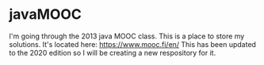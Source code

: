# javaMOOC
I'm going through the 2013 java MOOC class. This is a place to store my solutions.
It's located here: https://www.mooc.fi/en/
This has been updated to the 2020 edition so I will be creating a new respository for it.
